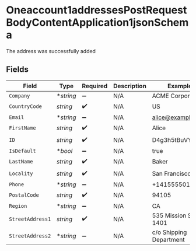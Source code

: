 # Oneaccount1addressesPostRequestBodyContentApplication1jsonSchema

The address was successfully added


## Fields

| Field                    | Type                     | Required                 | Description              | Example                  |
| ------------------------ | ------------------------ | ------------------------ | ------------------------ | ------------------------ |
| `Company`                | **string*                | :heavy_minus_sign:       | N/A                      | ACME Corporation         |
| `CountryCode`            | *string*                 | :heavy_check_mark:       | N/A                      | US                       |
| `Email`                  | **string*                | :heavy_minus_sign:       | N/A                      | alice@example.com        |
| `FirstName`              | *string*                 | :heavy_check_mark:       | N/A                      | Alice                    |
| `ID`                     | *string*                 | :heavy_check_mark:       | N/A                      | D4g3h5tBuVYK9            |
| `IsDefault`              | **bool*                  | :heavy_minus_sign:       | N/A                      | true                     |
| `LastName`               | *string*                 | :heavy_check_mark:       | N/A                      | Baker                    |
| `Locality`               | *string*                 | :heavy_check_mark:       | N/A                      | San Francisco            |
| `Phone`                  | **string*                | :heavy_minus_sign:       | N/A                      | +14155550199             |
| `PostalCode`             | *string*                 | :heavy_check_mark:       | N/A                      | 94105                    |
| `Region`                 | **string*                | :heavy_minus_sign:       | N/A                      | CA                       |
| `StreetAddress1`         | *string*                 | :heavy_check_mark:       | N/A                      | 535 Mission St, Ste 1401 |
| `StreetAddress2`         | **string*                | :heavy_minus_sign:       | N/A                      | c/o Shipping Department  |